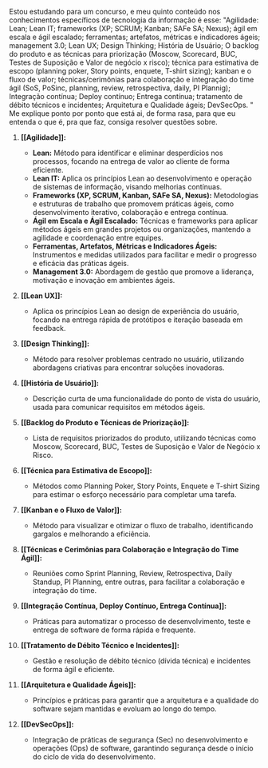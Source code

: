 Estou estudando para um concurso, e meu quinto conteúdo nos conhecimentos específicos de tecnologia da informação é esse: "Agilidade: Lean; Lean IT; frameworks (XP; SCRUM; Kanban; SAFe SA; Nexus); ágil em escala e ágil escalado; ferramentas; artefatos, métricas e indicadores ágeis; management 3.0; Lean UX; Design Thinking; História de Usuário; O backlog do produto e as técnicas para priorização (Moscow, Scorecard, BUC, Testes de Suposição e Valor de negócio x risco); técnica para estimativa de escopo (planning poker, Story points, enquete, T-shirt sizing); kanban e o fluxo de valor; técnicas/cerimônias para colaboração e integração do time ágil (SoS, PoSinc, planning, review, retrospectiva, daily, PI Plannig); Integração contínua; Deploy contínuo; Entrega contínua; tratamento de débito técnicos e incidentes; Arquitetura e Qualidade ágeis; DevSecOps. " Me explique ponto por ponto que está ai, de forma rasa, para que eu entenda o que é, pra que faz, consiga resolver questões sobre.

1. **[[Agilidade]]:**
    
    - **Lean:** Método para identificar e eliminar desperdícios nos processos, focando na entrega de valor ao cliente de forma eficiente.
    - **Lean IT:** Aplica os princípios Lean ao desenvolvimento e operação de sistemas de informação, visando melhorias contínuas.
    - **Frameworks (XP, SCRUM, Kanban, SAFe SA, Nexus):** Metodologias e estruturas de trabalho que promovem práticas ágeis, como desenvolvimento iterativo, colaboração e entrega contínua.
    - **Ágil em Escala e Ágil Escalado:** Técnicas e frameworks para aplicar métodos ágeis em grandes projetos ou organizações, mantendo a agilidade e coordenação entre equipes.
    - **Ferramentas, Artefatos, Métricas e Indicadores Ágeis:** Instrumentos e medidas utilizados para facilitar e medir o progresso e eficácia das práticas ágeis.
    - **Management 3.0:** Abordagem de gestão que promove a liderança, motivação e inovação em ambientes ágeis.
2. **[[Lean UX]]:**
    
    - Aplica os princípios Lean ao design de experiência do usuário, focando na entrega rápida de protótipos e iteração baseada em feedback.
3. **[[Design Thinking]]:**
    
    - Método para resolver problemas centrado no usuário, utilizando abordagens criativas para encontrar soluções inovadoras.
4. **[[História de Usuário]]:**
    
    - Descrição curta de uma funcionalidade do ponto de vista do usuário, usada para comunicar requisitos em métodos ágeis.
5. **[[Backlog do Produto e Técnicas de Priorização]]:**
    
    - Lista de requisitos priorizados do produto, utilizando técnicas como Moscow, Scorecard, BUC, Testes de Suposição e Valor de Negócio x Risco.
6. **[[Técnica para Estimativa de Escopo]]:**
    
    - Métodos como Planning Poker, Story Points, Enquete e T-shirt Sizing para estimar o esforço necessário para completar uma tarefa.
7. **[[Kanban e o Fluxo de Valor]]:**
    
    - Método para visualizar e otimizar o fluxo de trabalho, identificando gargalos e melhorando a eficiência.
8. **[[Técnicas e Cerimônias para Colaboração e Integração do Time Ágil]]:**
    
    - Reuniões como Sprint Planning, Review, Retrospectiva, Daily Standup, PI Planning, entre outras, para facilitar a colaboração e integração do time.
9. **[[Integração Contínua, Deploy Contínuo, Entrega Contínua]]:**
    
    - Práticas para automatizar o processo de desenvolvimento, teste e entrega de software de forma rápida e frequente.
10. **[[Tratamento de Débito Técnico e Incidentes]]:**
    
    - Gestão e resolução de débito técnico (dívida técnica) e incidentes de forma ágil e eficiente.
11. **[[Arquitetura e Qualidade Ágeis]]:**
    
    - Princípios e práticas para garantir que a arquitetura e a qualidade do software sejam mantidas e evoluam ao longo do tempo.
12. **[[DevSecOps]]:**
    
    - Integração de práticas de segurança (Sec) no desenvolvimento e operações (Ops) de software, garantindo segurança desde o início do ciclo de vida do desenvolvimento.